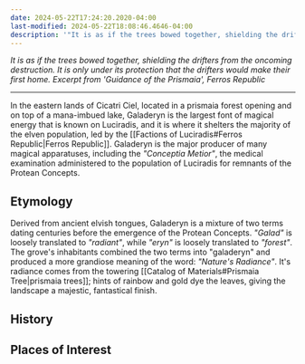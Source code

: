 ```yaml
---
date: 2024-05-22T17:24:20.2020-04:00
last-modified: 2024-05-22T18:08:46.4646-04:00
description: '"It is as if the trees bowed together, shielding the drifters from the oncoming destruction. It is only under its protection that the drifters would make their first home."'
---
```

*It is as if the trees bowed together, shielding the drifters from the oncoming destruction. It is only under its protection that the drifters would make their first home.*
*Excerpt from 'Guidance of the Prismaia', Ferros Republic*

---
In the eastern lands of Cicatri Ciel, located in a prismaia forest opening and on top of a mana-imbued lake, Galaderyn is the largest font of magical energy that is known on Luciradis, and it is where it shelters the majority of the elven population, led by the [[Factions of Luciradis#Ferros Republic|Ferros Republic]]. Galaderyn is the major producer of many magical apparatuses, including the *"Conceptia Metior"*, the medical examination administered to the population of Luciradis for remnants of the Protean Concepts.
## Etymology

Derived from ancient elvish tongues, Galaderyn is a mixture of two terms dating centuries before the emergence of the Protean Concepts. *"Galad"* is loosely translated to *"radiant"*, while *"eryn"* is loosely translated to *"forest"*. The grove's inhabitants combined the two terms into "galaderyn" and produced a more grandiose meaning of the word: *"Nature's Radiance"*. It's radiance comes from the towering [[Catalog of Materials#Prismaia Tree|prismaia trees]]; hints of rainbow and gold dye the leaves, giving the landscape a majestic, fantastical finish.
## History

## Places of Interest

